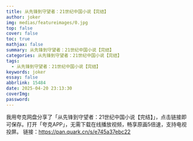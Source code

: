 ```yaml
---
title: 从先锋到守望者：21世纪中国小说【完结】
author: joker
img: medias/featureimages/0.jpg
top: false
cover: false
toc: true
mathjax: false
summary: 从先锋到守望者：21世纪中国小说【完结】
categories: 从先锋到守望者：21世纪中国小说【完结】
tags:
  - 从先锋到守望者：21世纪中国小说【完结】
keywords: joker
essay: false
abbrlink: 15484
date: 2025-04-20 23:13:30
coverImg:
password:
---
```


我用夸克网盘分享了「从先锋到守望者：21世纪中国小说【完结】」，点击链接即可保存。打开「夸克APP」，无需下载在线播放视频，畅享原画5倍速，支持电视投屏。
链接：https://pan.quark.cn/s/e745a37ebc22
